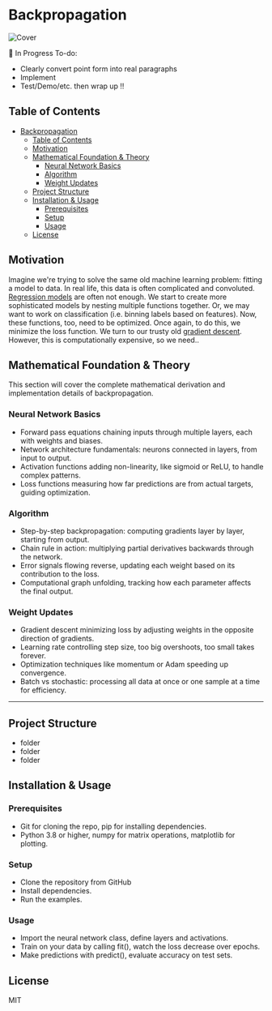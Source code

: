 # Backpropagation

![Cover](cover.jpg)

🚧 In  Progress
To-do:

- Clearly convert point form into real paragraphs
- Implement
- Test/Demo/etc. then wrap up !!

## Table of Contents

- [Backpropagation](#backpropagation)
  - [Table of Contents](#table-of-contents)
  - [Motivation](#motivation)
  - [Mathematical Foundation \& Theory](#mathematical-foundation--theory)
    - [Neural Network Basics](#neural-network-basics)
    - [Algorithm](#algorithm)
    - [Weight Updates](#weight-updates)
  - [Project Structure](#project-structure)
  - [Installation \& Usage](#installation--usage)
    - [Prerequisites](#prerequisites)
    - [Setup](#setup)
    - [Usage](#usage)
  - [License](#license)

## Motivation

Imagine we're trying to solve the same old machine learning problem: fitting a model to data. In real life, this data is often complicated and convoluted. [Regression models](https://www.github.com/intelligent-username/polynomial-regression) are often not enough. We start to create more sophisticated models by nesting multiple functions together. Or, we may want to work on classification (i.e. binning labels based on features). Now, these functions, too, need to be optimized. Once again, to do this, we minimize the loss function. We turn to our trusty old [gradient descent](https://www.github.com/intelligent-username/gradient-descent). However, this is computationally expensive, so we need..

## Mathematical Foundation & Theory

This section will cover the complete mathematical derivation and implementation details of backpropagation.

### Neural Network Basics

- Forward pass equations chaining inputs through multiple layers, each with weights and biases.
- Network architecture fundamentals: neurons connected in layers, from input to output.
- Activation functions adding non-linearity, like sigmoid or ReLU, to handle complex patterns.
- Loss functions measuring how far predictions are from actual targets, guiding optimization.

### Algorithm

- Step-by-step backpropagation: computing gradients layer by layer, starting from output.
- Chain rule in action: multiplying partial derivatives backwards through the network.
- Error signals flowing reverse, updating each weight based on its contribution to the loss.
- Computational graph unfolding, tracking how each parameter affects the final output.

### Weight Updates

- Gradient descent minimizing loss by adjusting weights in the opposite direction of gradients.
- Learning rate controlling step size, too big overshoots, too small takes forever.
- Optimization techniques like momentum or Adam speeding up convergence.
- Batch vs stochastic: processing all data at once or one sample at a time for efficiency.

---

## Project Structure

- folder
- folder
- folder

## Installation & Usage

### Prerequisites

- Git for cloning the repo, pip for installing dependencies.
- Python 3.8 or higher, numpy for matrix operations, matplotlib for plotting.

### Setup

- Clone the repository from GitHub
- Install dependencies.
- Run the examples.

### Usage

- Import the neural network class, define layers and activations.
- Train on your data by calling fit(), watch the loss decrease over epochs.
- Make predictions with predict(), evaluate accuracy on test sets.

## License

MIT
